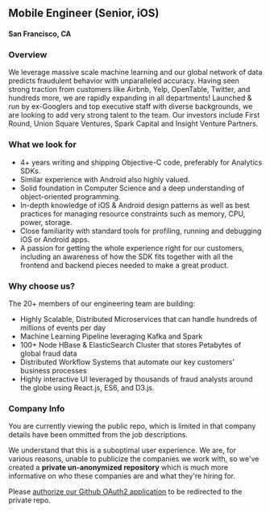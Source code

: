 ## Mobile Engineer (Senior, iOS)
#### San Francisco, CA

### Overview
We leverage massive scale machine learning and our global network of data predicts fraudulent behavior with unparalleled accuracy. Having seen strong traction from customers like Airbnb, Yelp, OpenTable, Twitter, and hundreds more, we are rapidly expanding in all departments! Launched & run by ex-Googlers and top executive staff with diverse backgrounds, we are looking to add very strong talent to the team. Our investors include First Round, Union Square Ventures, Spark Capital and Insight Venture Partners.

### What we look for
+ 4+ years writing and shipping Objective-C code, preferably for Analytics SDKs.
+ Similar experience with Android also highly valued.
+ Solid foundation in Computer Science and a deep understanding of object-oriented programming.
+ In-depth knowledge of iOS & Android design patterns as well as best practices for managing resource constraints such as memory, CPU, power, storage.
+ Close familiarity with standard tools for profiling, running and debugging iOS or Android apps.
+ A passion for getting the whole experience right for our customers, including an awareness of how the SDK fits together with all the frontend and backend pieces needed to make a great product.

### Why choose us?
The 20+ members of our engineering team are building:

+ Highly Scalable, Distributed Microservices that can handle hundreds of millions of events per day
+ Machine Learning Pipeline leveraging Kafka and Spark
+ 100+ Node HBase & ElasticSearch Cluster that stores Petabytes of global fraud data
+ Distributed Workflow Systems that automate our key customers’ business processes
+ Highly interactive UI leveraged by thousands of fraud analysts around the globe using React.js, ES6, and D3.js.



### Company Info
You are currently viewing the public repo, which is limited in that company details have been ommitted from the job descriptions.  
    
We understand that this is a suboptimal user experience.  We are, for various reasons, unable to publicize the companies we work with, so we've
created a **private un-anonymized repository** which is much more informative on who these companies are and what they're hiring for.  
    
Please [authorize our Github OAuth2 application](https://letsrockit.co/users/auth/github?job_id=u2lmdcbty2llbmnl-mobile-engineer-senior-ios) to be redirected to the private repo.
